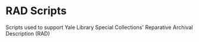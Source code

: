 # RAD Scripts

Scripts used to support Yale Library Special Collections' Reparative Archival Description (RAD)